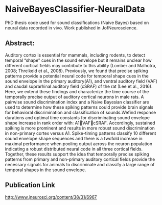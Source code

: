 # NaiveBayesClassifier-NeuralData
PhD thesis code used for sound classifications (Naive Bayes) based on neural data recorded in vivo. Work published in JofNeuroscience.

## Abstract:

Auditory cortex is essential for mammals, including rodents, to detect temporal “shape” cues in the sound envelope but it remains unclear how different cortical fields may contribute to this ability (Lomber and Malhotra, 2008; Threlkeld et al., 2008). Previously, we found that precise spiking patterns provide a potential neural code for temporal shape cues in the sound envelope in the primary auditory(A1), and ventral auditory field (VAF) and caudal suprarhinal auditory field (cSRAF) of the rat (Lee et al., 2016). Here, we extend these findings and characterize the time course of the temporally precise output of auditory cortical neurons in male rats. A pairwise sound discrimination index and a Naive Bayesian classifier are used to determine how these spiking patterns could provide brain signals for behavioral discrimination and classification of sounds.Wefind response durations and optimal time constants for discriminating sound envelope shape increase in rank order with: A1VAFcSRAF. Accordingly, sustained spiking is more prominent and results in more robust sound discrimination in non-primary cortex versus A1. Spike-timing patterns classify 10 different sound envelope shape sequences and there is a twofold increase in maximal performance when pooling output across the neuron population indicating a robust distributed neural code in all three cortical fields. Together, these results support the idea that temporally precise spiking patterns from primary and non-primary auditory cortical fields provide the necessary signals for animals to discriminate and classify a large range of temporal shapes in the sound envelope.

## Publication Link
http://www.jneurosci.org/content/38/31/6967
